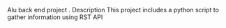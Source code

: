 Alu back end project .
 Description 
 This project includes a python script to gather information using RST API
